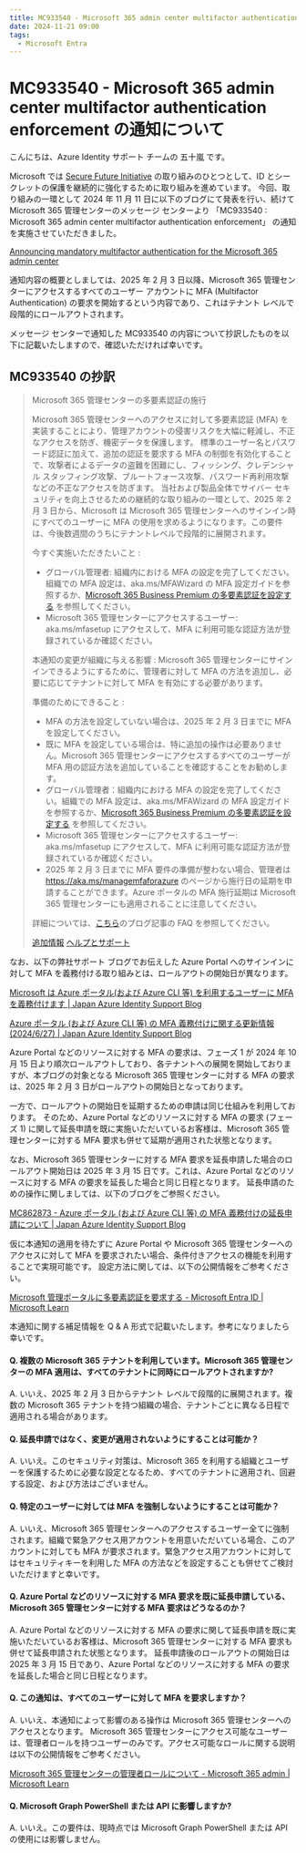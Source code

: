```yaml
---
title: MC933540 - Microsoft 365 admin center multifactor authentication enforcement の通知について
date: 2024-11-21 09:00
tags:
  - Microsoft Entra
---
```


# MC933540 - Microsoft 365 admin center multifactor authentication enforcement の通知について

こんにちは、Azure Identity サポート チームの 五十嵐 です。

Microsoft では [Secure Future Initiative](https://www.microsoft.com/en/microsoft-cloud/resources/secure-future-initiative) の取り組みのひとつとして、ID とシークレットの保護を継続的に強化するために取り組みを進めています。 
今回、取り組みの一環として 2024 年 11 月 11 日に以下のブログにて発表を行い、続けて Microsoft 365 管理センターのメッセージ センターより 「MC933540 : Microsoft 365 admin center multifactor authentication enforcement」 の通知を実施させていただきました。

[Announcing mandatory multifactor authentication for the Microsoft 365 admin center](https://techcommunity.microsoft.com/blog/microsoft_365blog/announcing-mandatory-multifactor-authentication-for-the-microsoft-365-admin-cent/4232568)

通知内容の概要としましては、2025 年 2 月 3 日以降、Microsoft 365 管理センターにアクセスするすべてのユーザー アカウントに MFA (Multifactor Authentication) の要求を開始するという内容であり、これはテナント レベルで段階的にロールアウトされます。

メッセージ センターで通知した MC933540 の内容について抄訳したものを以下に記載いたしますので、確認いただければ幸いです。

## MC933540 の抄訳 

>Microsoft 365 管理センターの多要素認証の施行
>
>Microsoft 365 管理センターへのアクセスに対して多要素認証 (MFA) を実装することにより、管理アカウントの侵害リスクを大幅に軽減し、不正なアクセスを防ぎ、機密データを保護します。 
>標準のユーザー名とパスワード認証に加えて、追加の認証を要求する MFA の制御を有効化することで、攻撃者によるデータの盗難を困難にし、フィッシング、クレデンシャル スタッフィング攻撃、ブルートフォース攻撃、パスワード再利用攻撃などの不正なアクセスを防ぎます。 
>当社および製品全体でサイバー セキュリティを向上させるための継続的な取り組みの一環として、2025 年 2 月 3 日から、Microsoft は Microsoft 365 管理センターへのサインイン時にすべてのユーザーに MFA の使用を求めるようになります。この要件は、今後数週間のうちにテナントレベルで段階的に展開されます。
>
>今すぐ実施いただきたいこと : 
>- グローバル管理者: 組織内における MFA の設定を完了してください。組織での MFA 設定は、aka.ms/MFAWizard の MFA 設定ガイドを参照するか、[Microsoft 365 Business Premium の多要素認証を設定する](https://learn.microsoft.com/ja-jp/microsoft-365/admin/security-and-compliance/set-up-multi-factor-authentication?view=o365-worldwide) を参照してください。
>- Microsoft 365 管理センターにアクセスするユーザー: aka.ms/mfasetup にアクセスして、MFA に利用可能な認証方法が登録されているか確認ください。
>
>本通知の変更が組織に与える影響 : 
>Microsoft 365 管理センターにサインインできるようにするために、管理者に対して MFA の方法を追加し、必要に応じてテナントに対して MFA を有効にする必要があります。
>
>準備のためにできること : 
>- MFA の方法を設定していない場合は、2025 年 2 月 3 日までに MFA を設定してください。 
>- 既に MFA を設定している場合は、特に追加の操作は必要ありません。Microsoft 365 管理センターにアクセスするすべてのユーザーが MFA 用の認証方法を追加していることを確認することをお勧めします。 
>- グローバル管理者：組織内における MFA の設定を完了してください。組織での MFA 設定は、aka.ms/MFAWizard の MFA 設定ガイドを参照するか、[Microsoft 365 Business Premium の多要素認証を設定する](https://learn.microsoft.com/ja-jp/microsoft-365/admin/security-and-compliance/set-up-multi-factor-authentication?view=o365-worldwide) を参照してください。
>- Microsoft 365 管理センターにアクセスするユーザー: aka.ms/mfasetup にアクセスして、MFA に利用可能な認証方法が登録されているか確認ください。
>- 2025 年 2 月 3 日までに MFA 要件の準備が整わない場合、管理者は https://aka.ms/managemfaforazure のページから施行日の延期を申請することができます。Azure ポータルの MFA 施行延期は Microsoft 365 管理センターにも適用されることに注意してください。
>
>詳細については、[こちら](https://techcommunity.microsoft.com/t5/microsoft-365-blog/microsoft-will-require-mfa-to-access-the-microsoft-365-admin/ba-p/4232568)のブログ記事の FAQ を参照してください。
>
>[追加情報](https://learn.microsoft.com/entra/identity/authentication/concept-mandatory-multifactor-authentication)
>[ヘルプとサポート](https://learn.microsoft.com/microsoft-365/admin/security-and-compliance/multi-factor-authentication-microsoft-365?view=o365-worldwide)

なお、以下の弊社サポート ブログでお伝えした Azure Portal へのサインインに対して MFA を義務付ける取り組みとは、ロールアウトの開始日が異なります。

[Microsoft は Azure ポータル(および Azure CLI 等) を利用するユーザーに MFA を義務付けます | Japan Azure Identity Support Blog](https://jpazureid.github.io/blog/azure-active-directory/microsoft-will-require-mfa-for-all-azure-users/)

[Azure ポータル (および Azure CLI 等) の MFA 義務付けに関する更新情報 (2024/6/27) | Japan Azure Identity Support Blog](https://jpazureid.github.io/blog/azure-active-directory/update-on-mfa-requirements-for-azure-sign-in/)

Azure Portal などのリソースに対する MFA の要求は、フェーズ 1 が 2024 年 10 月 15 日より順次ロールアウトしており、各テナントへの展開を開始しておりますが、本ブログの対象となる Microsoft 365 管理センターに対する MFA の要求は、2025 年 2 月 3 日がロールアウトの開始日となっております。

一方で、ロールアウトの開始日を延期するための申請は同じ仕組みを利用しております。
そのため、Azure Portal などのリソースに対する MFA の要求 (フェーズ 1) に関して延長申請を既に実施いただいているお客様は、Microsoft 365 管理センターに対する MFA 要求も併せて延期が適用された状態となります。

なお、Microsoft 365 管理センターに対する MFA 要求を延長申請した場合のロールアウト開始日は 2025 年 3 月 15 日です。これは、Azure Portal などのリソースに対する MFA の要求を延長した場合と同じ日程となります。
延長申請のための操作に関しましては、以下のブログをご参照ください。

[MC862873 - Azure ポータル (および Azure CLI 等) の MFA 義務付けの延長申請について | Japan Azure Identity Support Blog](https://jpazureid.github.io/blog/azure-active-directory/MC862873-azure-portal-mfaenforcement-update-grace-period/)

仮に本通知の適用を待たずに Azure Portal や Microsoft 365 管理センターへのアクセスに対して MFA を要求されたい場合、条件付きアクセスの機能を利用することで実現可能です。
設定方法に関しては、以下の公開情報をご参考ください。

[Microsoft 管理ポータルに多要素認証を要求する - Microsoft Entra ID | Microsoft Learn](https://learn.microsoft.com/ja-jp/entra/identity/conditional-access/policy-old-require-mfa-admin-portals)

本通知に関する補足情報を Q & A 形式で記載いたします。参考になりましたら幸いです。

#### Q. 複数の Microsoft 365 テナントを利用しています。Microsoft 365 管理センターの MFA 適用は、すべてのテナントに同時にロールアウトされますか? 

A.
いいえ、2025 年 2 月 3 日からテナント レベルで段階的に展開されます。複数の Microsoft 365 テナントを持つ組織の場合、テナントごとに異なる日程で適用される場合があります。

#### Q. 延長申請ではなく、変更が適用されないようにすることは可能か？

A.
いいえ。このセキュリティ対策は、Microsoft 365 を利用する組織とユーザーを保護するために必要な設定となるため、すべてのテナントに適用され、回避する設定、および方法はございません。

#### Q. 特定のユーザーに対しては MFA を強制しないようにすることは可能か？

A.
いいえ、Microsoft 365 管理センターへのアクセスするユーザー全てに強制されます。組織で緊急アクセス用アカウントを用意いただいている場合、このアカウントに対しても MFA が要求されます。緊急アクセス用アカウントに対してはセキュリティキーを利用した MFA の方法などを設定することも併せてご検討いただけますと幸いです。

#### Q. Azure Portal などのリソースに対する MFA 要求を既に延長申請している、Microsoft 365 管理センターに対する MFA 要求はどうなるのか？

A.
Azure Portal などのリソースに対する MFA の要求に関して延長申請を既に実施いただいているお客様は、Microsoft 365 管理センターに対する MFA 要求も併せて延長申請された状態となります。
延長申請後のロールアウトの開始日は 2025 年 3 月 15 日であり、Azure Portal などのリソースに対する MFA の要求を延長した場合と同じ日程となります。

#### Q. この通知は、すべてのユーザーに対して MFA を要求しますか？

A.
いいえ、本通知によって影響のある操作は Microsoft 365 管理センターへのアクセスとなります。
Microsoft 365 管理センターにアクセス可能なユーザーは、管理者ロールを持つユーザーのみです。アクセス可能なロールに関する説明は以下の公開情報をご参考ください。

[Microsoft 365 管理センターの管理者ロールについて - Microsoft 365 admin | Microsoft Learn](https://learn.microsoft.com/ja-jp/microsoft-365/admin/add-users/about-admin-roles?view=o365-worldwide)

#### Q. Microsoft Graph PowerShell または API に影響しますか? 

A. 
いいえ。この要件は、現時点では Microsoft Graph PowerShell または API の使用には影響しません。 
